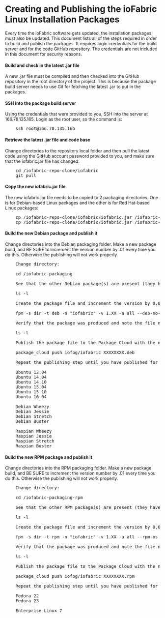 # Creating and Publishing the ioFabric Linux Installation Packages

Every time the ioFabric software gets updated, the installation packages must also be updated. This document lists all of the steps required in order to build and publish the packages. It requires login credentials for the build server and for the code GitHub repository. The credentials are not included in this document for security reasons.

#### Build and check in the latest .jar file

A new .jar file must be compiled and then checked into the GitHub repository in the root directory of the project. This is because the package build server needs to use Git for fetching the latest .jar to put in the packages.

#### SSH into the package build server

Using the credentials that were provided to you, SSH into the server at 166.78.135.165. Login as the root user, so the command is:

<pre>
	ssh root@166.78.135.165
</pre>


#### Retrieve the latest .jar file and code base

Change directories to the repository local folder and then pull the latest code using the GitHub account password provided to you, and make sure that the iofabric.jar file has changed:

<pre>
	cd /iofabric-repo-clone/iofabric
	git pull
</pre>


#### Copy the new iofabric.jar file

The new iofabric.jar file needs to be copied to 2 packaging directories. One is for Debian-based Linux packages and the other is for Red Hat-based Linux packages:

<pre>
	cp /iofabric-repo-clone/iofabric/iofabric.jar /iofabric-packaging/usr/bin/iofabric.jar
	cp /iofabric-repo-clone/iofabric/iofabric.jar /iofabric-packaging-rpm/usr/bin/iofabric.jar
</pre>


#### Build the new Debian package and publish it

Change directories into the Debian packaging folder. Make a new package build, and BE SURE to increment the version number by .01 every time you do this. Otherwise the publishing will not work properly.

<pre>
	Change directory:

	cd /iofabric-packaging
	
	See that the other Debian package(s) are present (they have a .deb file extension) and note the current highest version number:

	ls -l

	Create the package file and increment the version by 0.01:

	fpm -s dir -t deb -n "iofabric" -v 1.XX -a all --deb-no-default-config-files --after-install debian.sh etc usr var

	Verify that the package was produced and note the file name:

	ls -l

	Publish the package file to the Package Cloud with the new file name:

	package_cloud push iofog/iofabric XXXXXXXX.deb

	Repeat the publishing step until you have published for all of the following Linux versions:

	Ubuntu 12.04
	Ubuntu 14.04
	Ubuntu 14.10
	Ubuntu 15.04
	Ubuntu 15.10
	Ubuntu 16.04

	Debian Wheezy
	Debian Jessie
	Debian Stretch
	Debian Buster

	Raspian Wheezy
	Raspian Jessie
	Raspian Stretch
	Raspian Buster
</pre>


#### Build the new RPM package and publish it

Change directories into the RPM packaging folder. Make a new package build, and BE SURE to increment the version number by .01 every time you do this. Otherwise the publishing will not work properly.

<pre>
	Change directory:

	cd /iofabric-packaging-rpm
	
	See that the other RPM package(s) are present (they have a .rpm file extension) and note the current highest version number:

	ls -l

	Create the package file and increment the version by 0.01:

	fpm -s dir -t rpm -n "iofabric" -v 1.XX -a all --rpm-os 'linux' --after-install rpm.sh etc usr var

	Verify that the package was produced and note the file name:

	ls -l

	Publish the package file to the Package Cloud with the new file name:

	package_cloud push iofog/iofabric XXXXXXXX.rpm

	Repeat the publishing step until you have published for all of the following Linux versions:

	Fedora 22
	Fedora 23

	Enterprise Linux 7
</pre>


